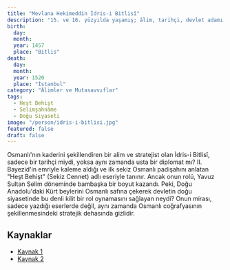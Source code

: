 ```yaml
---
title: "Mevlana Hekimeddin İdris-i Bitlisî"
description: "15. ve 16. yüzyılda yaşamış; âlim, tarihçi, devlet adamı ve sanatçı kimliğiyle Osmanlı siyasi ve kültürel hayatında derin izler bırakmış bir şahsiyet."
birth:
  day: 
  month: 
  year: 1457
  place: "Bitlis"
death:
  day: 
  month: 
  year: 1520
  place: "İstanbul"
category: "Âlimler ve Mutasavvıflar"
tags:
  - Heşt Behişt
  - Selimşahnâme
  - Doğu Siyaseti
image: "/person/idris-i-bitlisi.jpg"
featured: false
draft: false
---
```


Osmanlı'nın kaderini şekillendiren bir alim ve stratejist olan İdris-i Bitlisî, sadece bir tarihçi miydi, yoksa aynı zamanda usta bir diplomat mı? II. Bayezid'in emriyle kaleme aldığı ve ilk sekiz Osmanlı padişahını anlatan "Heşt Behişt" (Sekiz Cennet) adlı eseriyle tanınır. Ancak onun rolü, Yavuz Sultan Selim döneminde bambaşka bir boyut kazandı. Peki, Doğu Anadolu'daki Kürt beylerini Osmanlı safına çekerek devletin doğu siyasetinde bu denli kilit bir rol oynamasını sağlayan neydi? Onun mirası, sadece yazdığı eserlerde değil, aynı zamanda Osmanlı coğrafyasının şekillenmesindeki stratejik dehasında gizlidir.

## Kaynaklar

- [Kaynak 1](https://islamansiklopedisi.org.tr/idris-i-bitlisi)
- [Kaynak 2](https://www.sabah.com.tr/biyografi/idris-i-bitlisi)